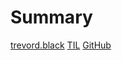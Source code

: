 # Summary

[trevord.black](./trevord.black.md)
[TIL](./TIL.md)
[GitHub](https://github.com/trevordblack)
